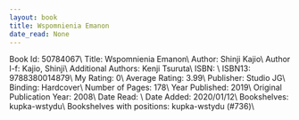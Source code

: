 ```yaml
---
layout: book
title: Wspomnienia Emanon
date_read: None
---
```


Book Id: 50784067\ 
Title: Wspomnienia Emanon\ 
Author: Shinji Kajio\ 
Author l-f: Kajio, Shinji\ 
Additional Authors: Kenji Tsuruta\ 
ISBN: \ 
ISBN13: 9788380014879\ 
My Rating: 0\ 
Average Rating: 3.99\ 
Publisher: Studio JG\ 
Binding: Hardcover\ 
Number of Pages: 178\ 
Year Published: 2019\ 
Original Publication Year: 2008\ 
Date Read: \ 
Date Added: 2020/01/12\ 
Bookshelves: kupka-wstydu\ 
Bookshelves with positions: kupka-wstydu (#736)\ 

